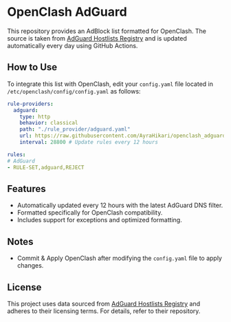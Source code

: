 # OpenClash AdGuard

This repository provides an AdBlock list formatted for OpenClash. The source is taken from [AdGuard Hostlists Registry](https://github.com/AdguardTeam/HostlistsRegistry) and is updated automatically every day using GitHub Actions.

## How to Use

To integrate this list with OpenClash, edit your `config.yaml` file located in `/etc/openclash/config/config.yaml` as follows:

```yaml
rule-providers:
  adguard:
    type: http
    behavior: classical
    path: "./rule_provider/adguard.yaml"
    url: https://raw.githubusercontent.com/AyraHikari/openclash_adguard/main/adguard_openclash.yaml
    interval: 28800 # Update rules every 12 hours

rules:
# AdGuard
- RULE-SET,adguard,REJECT
```

## Features
- Automatically updated every 12 hours with the latest AdGuard DNS filter.
- Formatted specifically for OpenClash compatibility.
- Includes support for exceptions and optimized formatting.

## Notes
- Commit & Apply OpenClash after modifying the `config.yaml` file to apply changes.

## License
This project uses data sourced from [AdGuard Hostlists Registry](https://github.com/AdguardTeam/HostlistsRegistry) and adheres to their licensing terms. For details, refer to their repository.
